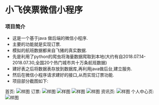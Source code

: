 # 小飞侠票微信小程序


### 项目简介

  - 这是一个基于java 做后端的微信小程序.
  - 主要的功能就是实现订票.
  - 模拟的航班数据都来自飞猪的真实数据.
  - 先是利用了python的爬虫将海量数据爬取到本地(大约有自2018.07.14-2018.07.30,全国20个热门城市共十万条航班数据)
  - 建好表之后将数据表存放到数据库,再利用java做后台,建立服务.
  - 然后在微信小程序请求建好的接口,从而实现订票功能.
  - 项目部分截图如下:      



  

  首页:
  ![样图](https://i.loli.net/2018/10/25/5bd189d18b0dd.png "demo")
  订票:
  ![样图](https://i.loli.net/2018/10/25/5bd18a520b625.png "demo")
  ![样图](https://i.loli.net/2018/10/25/5bd18a6f4dc8b.png "demo")
  ![样图](https://i.loli.net/2018/10/25/5bd18a8733ad3.png "demo")
  ![样图](https://i.loli.net/2018/10/25/5bd18a9a68f12.png "demo")
  资讯页:
  ![样图](https://i.loli.net/2018/10/25/5bd18aceab473.png "demo")
  个人中心页:
  ![样图](https://i.loli.net/2018/10/25/5bd18ae224e36.png "demo")
